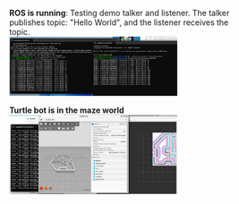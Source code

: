 <figure>
    <figcaption><strong>ROS is running</strong>: Testing demo talker and listener. The talker publishes topic: "Hello World", and the listener receives the topic.</figcaption>
    <img src="images/image1.png" alt="Photo 1" width="300">
    
</figure>

<figure>
    <figcaption><strong>Turtle bot is in the maze world</strong></figcaption>
    <img src="images/image2.png" alt="Photo 2" width="300">
    
</figure>
